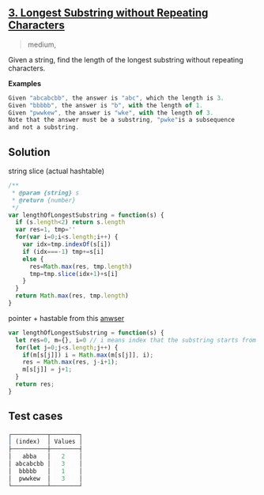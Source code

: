 ## [3. Longest Substring without Repeating Characters](https://leetcode.com/problems/longest-substring-without-repeating-characters)
> medium,

Given a string, find the length of the longest substring without repeating characters.

**Examples**

```js
Given "abcabcbb", the answer is "abc", which the length is 3.
Given "bbbbb", the answer is "b", with the length of 1.
Given "pwwkew", the answer is "wke", with the length of 3.
Note that the answer must be a substring, "pwke"is a subsequence
and not a substring.
```

## Solution
string slice (actual hashtable)
```js
/**
 * @param {string} s
 * @return {number}
 */
var lengthOfLongestSubstring = function(s) {
  if (s.length<2) return s.length
  var res=1, tmp=''
  for(var i=0;i<s.length;i++) {
    var idx=tmp.indexOf(s[i])
    if (idx===-1) tmp+=s[i]
    else {
      res=Math.max(res, tmp.length)
      tmp=tmp.slice(idx+1)+s[i]
    }
  }
  return Math.max(res, tmp.length)
}
```
pointer + hastable from this [anwser](https://leetcode.com/problems/longest-substring-without-repeating-characters/discuss/2291/9-line-JavaScript-solution/144632)
```js
var lengthOfLongestSubstring = function(s) {
  let res=0, m={}, i=0 // i means index that the substring starts from
  for(let j=0;j<s.length;j++) {
    if(m[s[j]]) i = Math.max(m[s[j]], i);
    res = Math.max(res, j-i+1);
    m[s[j]] = j+1;
  }
  return res;
}
```

## Test cases
```js
┌──────────┬────────┐
│ (index)  │ Values │
├──────────┼────────┤
│   abba   │   2    │
│ abcabcbb │   3    │
│  bbbbb   │   1    │
│  pwwkew  │   3    │
└──────────┴────────┘
```
